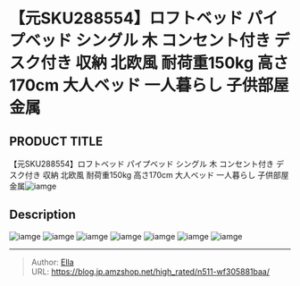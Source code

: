 # 【元SKU288554】ロフトベッド パイプベッド シングル 木 コンセント付き デスク付き 収納 北欧風 耐荷重150kg 高さ170cm 大人ベッド 一人暮らし 子供部屋 金属


## PRODUCT TITLE 

【元SKU288554】ロフトベッド パイプベッド シングル 木 コンセント付き デスク付き 収納 北欧風 耐荷重150kg 高さ170cm 大人ベッド 一人暮らし 子供部屋 金属![iamge](https://b2bfiles1.gigab2b.cn/image/wkseller/303/20220303_87e2567dc00801f4ca3fcb1c38c620c0.jpg)

## Description











![iamge](https://b2bfiles1.gigab2b.cn/image/wkseller/303/20230817_2b8fbf29b2fc8733316bcb4b1cafea33.png)
![iamge](https://b2bfiles1.gigab2b.cn/image/wkseller/303/20220303_82d82d984be2e2f25e5c3c5ff8a52d77.jpg)
![iamge](https://b2bfiles1.gigab2b.cn/image/wkseller/303/20220303_8b70757248fbf1593569bd708d75bd9d.jpg)
![iamge](https://b2bfiles1.gigab2b.cn/image/wkseller/303/20220228_0694903e398d6f1aaabbf1fa96131a08.jpg)
![iamge](https://b2bfiles1.gigab2b.cn/image/wkseller/303/20220228_1c1cad34feb76839ef33c411b47b5214.jpg)
![iamge](https://b2bfiles1.gigab2b.cn/image/wkseller/303/20220228_7b454e3b7311c055cbec5be494ef51f4.jpg)
![iamge](https://b2bfiles1.gigab2b.cn/image/wkseller/303/20220228_3db0e25a5864a2abdd5f882a1fb8fac3.jpg)


---

> Author: [Ella](https://blog.jp.amzshop.net/)  
> URL: https://blog.jp.amzshop.net/high_rated/n511-wf305881baa/  

